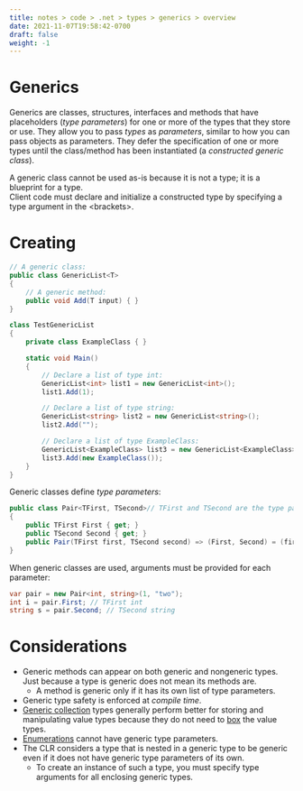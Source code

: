 ```yaml
---
title: notes > code > .net > types > generics > overview
date: 2021-11-07T19:58:42-0700
draft: false
weight: -1
---
```


# Generics
Generics are classes, structures, interfaces and methods that have placeholders (*type parameters*) for one or more of the types that they store or use.  They allow you to pass *types* as *parameters*, similar to how you can pass objects as parameters.  They defer the specification of one or more types until the class/method has been instantiated (a *constructed generic class*).

A generic class cannot be used as-is because it is not a type; it is a blueprint for a type.  
Client code must declare and initialize a constructed type by specifying a type argument in the \<brackets\>.  

# Creating
```cs
// A generic class:
public class GenericList<T> 
{
    // A generic method:
    public void Add(T input) { }
}

class TestGenericList 
{
    private class ExampleClass { }

    static void Main() 
    {
        // Declare a list of type int:
        GenericList<int> list1 = new GenericList<int>();
        list1.Add(1);

        // Declare a list of type string:
        GenericList<string> list2 = new GenericList<string>();
        list2.Add("");

        // Declare a list of type ExampleClass:
        GenericList<ExampleClass> list3 = new GenericList<ExampleClass>();
        list3.Add(new ExampleClass());
    }
}
```

Generic classes define *type parameters*:
```cs
public class Pair<TFirst, TSecond>// TFirst and TSecond are the type parameters of Pair.
{
    public TFirst First { get; }
    public TSecond Second { get; }
    public Pair(TFirst first, TSecond second) => (First, Second) = (first, second);
}
```

When generic classes are used, arguments must be provided for each parameter:
```cs
var pair = new Pair<int, string>(1, "two");
int i = pair.First; // TFirst int
string s = pair.Second; // TSecond string
```

# Considerations
- Generic methods can appear on both generic and nongeneric types.  Just because a type is generic does not mean its methods are.
  - A method is generic only if it has its own list of type parameters.
- Generic type safety is enforced at *compile time*.
- [Generic collection](../../../../collections/generic/) types generally perform better for storing and manipulating value types because they do not need to [box](../../../../fundamentals/boxing-and-unboxing/index.md) the value types.
- [Enumerations](../../../value-types/enums/index.md) cannot have generic type parameters.
- The CLR considers a type that is nested in a generic type to be generic even if it does not have generic type parameters of its own.
  - To create an instance of such a type, you must specify type arguments for all enclosing generic types.
